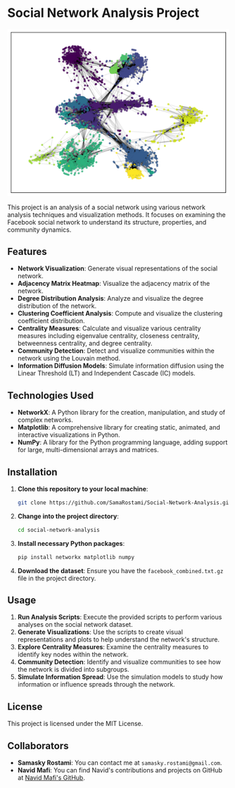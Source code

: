 # Social Network Analysis Project

![Facebook Social Network Visualization](Banner.png)

This project is an analysis of a social network using various network analysis techniques and visualization methods. It focuses on examining the Facebook social network to understand its structure, properties, and community dynamics.

## Features

- **Network Visualization**: Generate visual representations of the social network.
- **Adjacency Matrix Heatmap**: Visualize the adjacency matrix of the network.
- **Degree Distribution Analysis**: Analyze and visualize the degree distribution of the network.
- **Clustering Coefficient Analysis**: Compute and visualize the clustering coefficient distribution.
- **Centrality Measures**: Calculate and visualize various centrality measures including eigenvalue centrality, closeness centrality, betweenness centrality, and degree centrality.
- **Community Detection**: Detect and visualize communities within the network using the Louvain method.
- **Information Diffusion Models**: Simulate information diffusion using the Linear Threshold (LT) and Independent Cascade (IC) models.

## Technologies Used

- **NetworkX**: A Python library for the creation, manipulation, and study of complex networks.
- **Matplotlib**: A comprehensive library for creating static, animated, and interactive visualizations in Python.
- **NumPy**: A library for the Python programming language, adding support for large, multi-dimensional arrays and matrices.

## Installation

1. **Clone this repository to your local machine**:

   ```bash
   git clone https://github.com/SamaRostami/Social-Network-Analysis.git
   ```

2. **Change into the project directory**:

   ```bash
   cd social-network-analysis
   ```

3. **Install necessary Python packages**:

   ```bash
   pip install networkx matplotlib numpy
   ```

4. **Download the dataset**:
   Ensure you have the `facebook_combined.txt.gz` file in the project directory.

## Usage

1. **Run Analysis Scripts**: Execute the provided scripts to perform various analyses on the social network dataset.
2. **Generate Visualizations**: Use the scripts to create visual representations and plots to help understand the network's structure.
3. **Explore Centrality Measures**: Examine the centrality measures to identify key nodes within the network.
4. **Community Detection**: Identify and visualize communities to see how the network is divided into subgroups.
5. **Simulate Information Spread**: Use the simulation models to study how information or influence spreads through the network.

## License

This project is licensed under the MIT License.

## Collaborators

- **Samasky Rostami**: You can contact me at `samasky.rostami@gmail.com`.
- **Navid Mafi**: You can find Navid's contributions and projects on GitHub at [Navid Mafi's GitHub](https://github.com/navidmafi).
